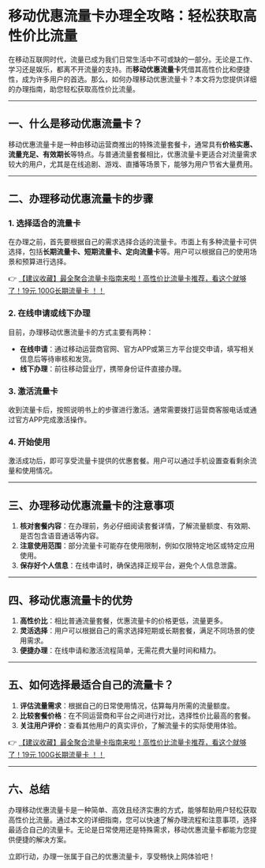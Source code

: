# 移动优惠流量卡办理全攻略：轻松获取高性价比流量

在移动互联网时代，流量已成为我们日常生活中不可或缺的一部分。无论是工作、学习还是娱乐，都离不开流量的支持。而**移动优惠流量卡**凭借其高性价比和便捷性，成为许多用户的首选。那么，如何办理移动优惠流量卡？本文将为您提供详细的办理指南，助您轻松获取高性价比流量。

---

## 一、什么是移动优惠流量卡？

移动优惠流量卡是一种由移动运营商推出的特殊流量套餐卡，通常具有**价格实惠、流量充足、有效期长**等特点。与普通流量套餐相比，优惠流量卡更适合对流量需求较大的用户，尤其是在线追剧、游戏、直播等场景下，能够为用户节省大量费用。

---

## 二、办理移动优惠流量卡的步骤

### 1. 选择适合的流量卡
在办理之前，首先要根据自己的需求选择合适的流量卡。市面上有多种流量卡可供选择，包括**长期流量卡、短期流量卡、定向流量卡**等。用户可以根据自己的使用场景和预算进行选择。

👉 [【建议收藏】最全聚合流量卡指南来啦！高性价比流量卡推荐，看这个就够了！19元 100G长期流量卡 ！！](https://bit.ly/Liuliangka)

### 2. 在线申请或线下办理
目前，办理移动优惠流量卡的方式主要有两种：
- **在线申请**：通过移动运营商官网、官方APP或第三方平台提交申请，填写相关信息后等待审核和发货。
- **线下办理**：前往移动营业厅，携带身份证件直接办理。

### 3. 激活流量卡
收到流量卡后，按照说明书上的步骤进行激活。通常需要拨打运营商客服电话或通过官方APP完成激活操作。

### 4. 开始使用
激活成功后，即可享受流量卡提供的优惠套餐。用户可以通过手机设置查看剩余流量和使用情况。

---

## 三、办理移动优惠流量卡的注意事项

1. **核对套餐内容**：在办理前，务必仔细阅读套餐详情，了解流量额度、有效期、是否包含语音通话等内容。
2. **注意使用范围**：部分流量卡可能存在使用限制，例如仅限特定地区或特定应用使用。
3. **保存好个人信息**：在线申请时，确保选择正规平台，避免个人信息泄露。

---

## 四、移动优惠流量卡的优势

1. **高性价比**：相比普通流量套餐，优惠流量卡的价格更低，流量更多。
2. **灵活选择**：用户可以根据自己的需求选择短期或长期套餐，满足不同场景的使用需求。
3. **便捷办理**：在线申请和激活流程简单，无需花费大量时间和精力。

---

## 五、如何选择最适合自己的流量卡？

1. **评估流量需求**：根据自己的日常使用情况，估算每月所需的流量额度。
2. **比较套餐价格**：在不同运营商和平台之间进行对比，选择性价比最高的套餐。
3. **关注用户评价**：查看其他用户的真实评价，了解流量卡的实际使用体验。

👉 [【建议收藏】最全聚合流量卡指南来啦！高性价比流量卡推荐，看这个就够了！19元 100G长期流量卡 ！！](https://bit.ly/Liuliangka)

---

## 六、总结

办理移动优惠流量卡是一种简单、高效且经济实惠的方式，能够帮助用户轻松获取高性价比流量。通过本文的详细指南，您可以快速了解办理流程和注意事项，选择最适合自己的流量卡。无论是日常使用还是特殊需求，移动优惠流量卡都能为您提供便捷的解决方案。

立即行动，办理一张属于自己的优惠流量卡，享受畅快上网体验吧！